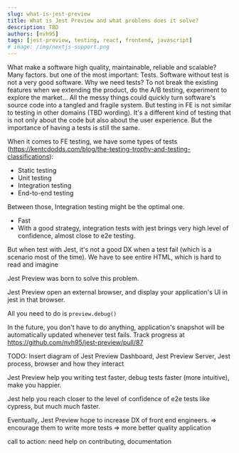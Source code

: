 ```yaml
---
slug: what-is-jest-preview
title: What is Jest Preview and what problems does it solve?
description: TBD
authors: [nvh95]
tags: [jest-preview, testing, react, frontend, javascript]
# image: /img/nextjs-support.png
---
```


What make a software high quality, maintainable, reliable and scalable? Many factors. but one of the most important: Tests.
Software without test is not a very good software.
Why we need tests? To not break the existing features when we extending the product, do the A/B testing, experiment to explore the market... All the messy things could quickly turn software's source code into a tangled and fragile system.
But testing in FE is not similar to testing in other domains (TBD wording). It's a different kind of testing that is not only about the code but also about the user experience. But the importance of having a tests is still the same.

When it comes to FE testing, we have some types of tests (https://kentcdodds.com/blog/the-testing-trophy-and-testing-classifications):

- Static testing
- Unit testing
- Integration testing
- End-to-end testing

Between those, Integration testing might be the optimal one.

- Fast
- With a good strategy, integration tests with jest brings very high level of confidence, almost close to e2e testing.

But when test with Jest, it's not a good DX when a test fail (which is a scenario most of the time).
We have to see entire HTML, which is hard to read and imagine

Jest Preview was born to solve this problem.

Jest Preview open an external browser, and display your application's UI in jest in that browser.

All you need to do is `preview.debug()`

In the future, you don't have to do anything, application's snapshot will be automatically updated whenever test fails. Track progress at https://github.com/nvh95/jest-preview/pull/87

TODO: Insert diagram of Jest Preview Dashboard, Jest Preview Server, Jest process, browser and how they interact

Jest Preview help you writing test faster, debug tests faster (more intuitive), make you happier.

Jest help you reach closer to the level of confidence of e2e tests like cypress, but much much faster.

Eventually, Jest Preview hope to increase DX of front end engineers. => encourage them to write more tests => more better quality application

call to action: need help on contributing, documentation
